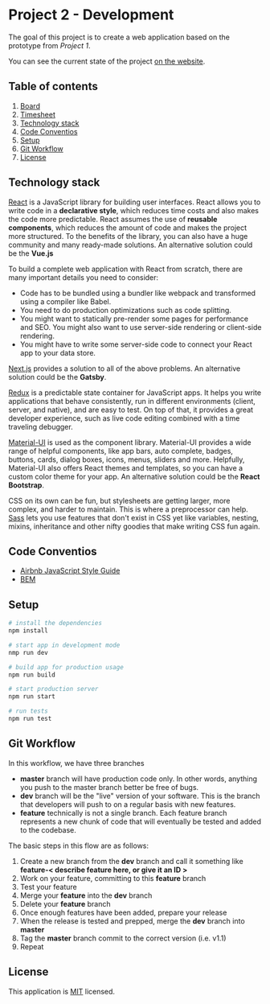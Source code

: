 # Project 2 - Development
The goal of this project is to create a web application based on the prototype from *Project 1*.

You can see the current state of the project [on the website](https://cranach-timeline.dmitry-kuznetsov.vercel.app/).

## Table of contents
1. [Board](https://github.com/d-kuznetsov/cranach-timeline/projects/1)
2. [Timesheet](https://github.com/d-kuznetsov/cranach-timeline/wiki/Timesheet)
3. [Technology stack](#technology-stack)
4. [Code Conventios](#code-conventios)
5. [Setup](#setup)
6. [Git Workflow](#git-workflow)
7. [License](#license)

## Technology stack
[React](https://reactjs.org/) is a JavaScript library for building user interfaces. React allows you to write code in a **declarative style**, which reduces time costs and also makes the code more predictable. React assumes the use of **reusable components**, which reduces the amount of code and makes the project more structured. To the benefits of the library, you can also have a huge community and many ready-made solutions. An alternative solution could be the **Vue.js**

To build a complete web application with React from scratch, there are many important details you need to consider:
* Code has to be bundled using a bundler like webpack and transformed using a compiler like Babel.
* You need to do production optimizations such as code splitting.
* You might want to statically pre-render some pages for performance and SEO. You might also want to use server-side rendering or client-side rendering.
* You might have to write some server-side code to connect your React app to your data store.

[Next.js](https://nextjs.org/) provides a solution to all of the above problems. An alternative solution could be the **Gatsby**.

[Redux](https://redux.js.org/) is a predictable state container for JavaScript apps. It helps you write applications that behave consistently, run in different environments (client, server, and native), and are easy to test. On top of that, it provides a great developer experience, such as live code editing combined with a time traveling debugger.

[Material-UI](https://material-ui.com/) is used as the component library. Material-UI provides a wide range of helpful components, like app bars, auto complete, badges, buttons, cards, dialog boxes, icons, menus, sliders and more. Helpfully, Material-UI also offers React themes and templates, so you can have a custom color theme for your app. An alternative solution could be the **React Bootstrap**.

CSS on its own can be fun, but stylesheets are getting larger, more complex, and harder to maintain. This is where a preprocessor can help. <br />
[Sass](https://sass-lang.com/) lets you use features that don't exist in CSS yet like variables, nesting, mixins, inheritance and other nifty goodies that make writing CSS fun again.

## Code Conventios
* [Airbnb JavaScript Style Guide](https://github.com/airbnb/javascript)
* [BEM](http://getbem.com/)

## Setup
```bash
# install the dependencies
npm install

# start app in development mode
nmp run dev

# build app for production usage
npm run build

# start production server
npm run start

# run tests
npm run test
```

## Git Workflow
In this workflow, we have three branches
* **master** branch will have production code only. In other words, anything you push to the master branch better be free of bugs.
* **dev** branch will be the "live" version of your software. This is the branch that developers will push to on a regular basis with new features.
* **feature** technically is not a single branch. Each feature branch represents a new chunk of code that will eventually be tested and added to the codebase.

The basic steps in this flow are as follows:
1. Create a new branch from the **dev** branch and call it something like **feature-< describe feature here, or give it an ID >**
2. Work on your feature, committing to this **feature** branch
3. Test your feature
4. Merge your **feature** into the **dev** branch
5. Delete your **feature** branch
6. Once enough features have been added, prepare your release
7. When the release is tested and prepped, merge the **dev** branch into **master**
8. Tag the **master** branch commit to the correct version (i.e. v1.1)
9. Repeat

## License
This application is [MIT](./LICENSE.md) licensed.
